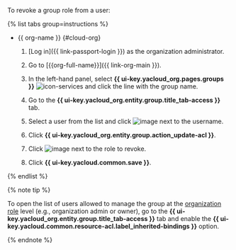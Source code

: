 
To revoke a group role from a user:

{% list tabs group=instructions %}

- {{ org-name }} {#cloud-org}

   1. [Log in]({{ link-passport-login }}) as the organization administrator.

   1. Go to [{{org-full-name}}]({{ link-org-main }}).

   1. In the left-hand panel, select **{{ ui-key.yacloud_org.pages.groups }}** ![icon-services](../../_assets/console-icons/persons.svg) and click the line with the group name.

   1. Go to the **{{ ui-key.yacloud_org.entity.group.title_tab-access }}** tab.

   1. Select a user from the list and click ![image](../../_assets/console-icons/ellipsis.svg) next to the username.

   1. Click **{{ ui-key.yacloud_org.entity.group.action_update-acl }}**.

   1. Click ![image](../../_assets/console-icons/xmark.svg) next to the role to revoke.

   1. Click **{{ ui-key.yacloud.common.save }}**.

{% endlist %}

{% note tip %}

To open the list of users allowed to manage the group at the [organization role](../../organization/security/index.md) level (e.g., organization admin or owner), go to the **{{ ui-key.yacloud_org.entity.group.title_tab-access }}** tab and enable the **{{ ui-key.yacloud.common.resource-acl.label_inherited-bindings }}** option.

{% endnote %}
